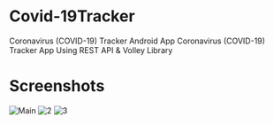 # Covid-19Tracker
Coronavirus (COVID-19) Tracker Android App
Coronavirus (COVID-19) Tracker App Using REST API & Volley Library
# Screenshots
![Main](https://user-images.githubusercontent.com/51756431/85921470-2eed4f00-b89a-11ea-8881-d60c531cbaeb.jpeg)
![2](https://user-images.githubusercontent.com/51756431/85921471-314fa900-b89a-11ea-9792-65e07cbc2274.jpeg)
![3](https://user-images.githubusercontent.com/51756431/85921475-33196c80-b89a-11ea-9c03-a24937af0a7d.jpeg)
